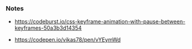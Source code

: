 ### Notes

- https://codeburst.io/css-keyframe-animation-with-pause-between-keyframes-50a3b3d14354

- https://codepen.io/vikas78/pen/vYEymWd